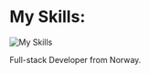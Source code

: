 

# My Skills: 
![My Skills](https://skillicons.dev/icons?i=photoshop,html,cloudflare,docker,grafana,nginx,vscode,wordpress,pr)

Full-stack Developer from Norway.
